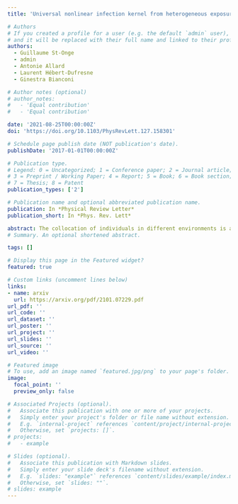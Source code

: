 ```yaml
---
title: 'Universal nonlinear infection kernel from heterogeneous exposure on higher-order networks'

# Authors
# If you created a profile for a user (e.g. the default `admin` user), write the username (folder name) here
# and it will be replaced with their full name and linked to their profile.
authors:
  - Guillaume St-Onge 
  - admin
  - Antonie Allard
  - Laurent Hébert-Dufresne
  - Ginestra Bianconi

# Author notes (optional)
# author_notes:
#   - 'Equal contribution'
#   - 'Equal contribution'

date: '2021-08-25T00:00:00Z'
doi: 'https://doi.org/10.1103/PhysRevLett.127.158301'

# Schedule page publish date (NOT publication's date).
publishDate: '2017-01-01T00:00:00Z'

# Publication type.
# Legend: 0 = Uncategorized; 1 = Conference paper; 2 = Journal article;
# 3 = Preprint / Working Paper; 4 = Report; 5 = Book; 6 = Book section;
# 7 = Thesis; 8 = Patent
publication_types: ['2']

# Publication name and optional abbreviated publication name.
publication: In *Physical Review Letter*
publication_short: In *Phys. Rev. Lett*

abstract: The collocation of individuals in different environments is an important prerequisite for exposure to infectious diseases on a social network. Standard epidemic models fail to capture the potential complexity of this scenario by (1) neglecting the higher-order structure of contacts that typically occur through environments like workplaces, restaurants, and households, and (2) assuming a linear relationship between the exposure to infected contacts and the risk of infection. Here, we leverage a hypergraph model to embrace the heterogeneity of environments and the heterogeneity of individual participation in these environments. We find that combining heterogeneous exposure with the concept of minimal infective dose induces a universal nonlinear relationship between infected contacts and infection risk. Under nonlinear infection kernels, conventional epidemic wisdom breaks down with the emergence of discontinuous transitions, superexponential spread, and hysteresis.
# Summary. An optional shortened abstract.

tags: []

# Display this page in the Featured widget?
featured: true

# Custom links (uncomment lines below)
links:
- name: arxiv
  url: https://arxiv.org/pdf/2101.07229.pdf
url_pdf: ''
url_code: ''
url_dataset: ''
url_poster: ''
url_project: ''
url_slides: ''
url_source: ''
url_video: ''

# Featured image
# To use, add an image named `featured.jpg/png` to your page's folder.
image:
  focal_point: ''
  preview_only: false

# Associated Projects (optional).
#   Associate this publication with one or more of your projects.
#   Simply enter your project's folder or file name without extension.
#   E.g. `internal-project` references `content/project/internal-project/index.md`.
#   Otherwise, set `projects: []`.
# projects:
#   - example

# Slides (optional).
#   Associate this publication with Markdown slides.
#   Simply enter your slide deck's filename without extension.
#   E.g. `slides: "example"` references `content/slides/example/index.md`.
#   Otherwise, set `slides: ""`.
# slides: example
---
```

<!-- 
{{% callout note %}}
Click the _Cite_ button above to demo the feature to enable visitors to import publication metadata into their reference management software.
{{% /callout %}}

{{% callout note %}}
Create your slides in Markdown - click the _Slides_ button to check out the example.
{{% /callout %}}

Supplementary notes can be added here, including [code, math, and images](https://wowchemy.com/docs/writing-markdown-latex/). -->
